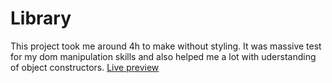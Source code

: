 # Library

This project took me around 4h to make without styling.
It was massive test for my dom manipulation skills and also helped me a lot with uderstanding of object constructors.
[Live preview](https://fabi0o.github.io/Library/)
